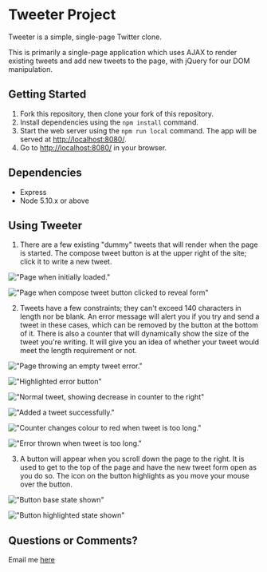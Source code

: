 # Tweeter Project

Tweeter is a simple, single-page Twitter clone.

This is primarily a single-page application which uses AJAX to render existing tweets and add
new tweets to the page, with jQuery for our DOM manipulation.

## Getting Started

1. Fork this repository, then clone your fork of this repository.
2. Install dependencies using the `npm install` command.
3. Start the web server using the `npm run local` command. The app will be served at <http://localhost:8080/>.
4. Go to <http://localhost:8080/> in your browser.

## Dependencies

- Express
- Node 5.10.x or above

## Using Tweeter

1. There are a few existing "dummy" tweets that will render when the page is started. The compose tweet button is at the upper right of the site; click it to write a new tweet.

!["Page when initially loaded."](https://github.com/kevinconvery/tweeter/blob/master/public/docs/initial-site-state.png)

!["Page when compose tweet button clicked to reveal form"](https://github.com/kevinconvery/tweeter/blob/master/public/docs/compose-tweet-shown.png)

2. Tweets have a few constraints; they can't exceed 140 characters in length nor be blank. An error message will alert you if you try and send a tweet in these cases, which can be removed by the button at the bottom of it. There is also a counter that will dynamically show the size of the tweet you're writing. It will give you an idea of whether your tweet would meet the length requirement or not.

!["Page throwing an empty tweet error."](https://github.com/kevinconvery/tweeter/blob/master/public/docs/empty-error-message.png)

!["Highlighted error button"](https://github.com/kevinconvery/tweeter/blob/master/public/docs/empty-error-message-button-highlighted.png)

!["Normal tweet, showing decrease in counter to the right"](https://github.com/kevinconvery/tweeter/blob/master/public/docs/normal-tweet.png)

!["Added a tweet successfully."](https://github.com/kevinconvery/tweeter/blob/master/public/docs/tweet-added.png)

!["Counter changes colour to red when tweet is too long."](https://github.com/kevinconvery/tweeter/blob/master/public/docs/tweet-too-long.png)

!["Error thrown when tweet is too long."](https://github.com/kevinconvery/tweeter/blob/master/public/docs/tweet-error-too-long.png)

3. A button will appear when you scroll down the page to the right. It is used to get to the top of the page and have the new tweet form open as you do so. The icon on the button highlights as you move your mouse over the button.

!["Button base state shown"](https://github.com/kevinconvery/tweeter/blob/master/public/docs/button-visible.png)

!["Button highlighted state shown"](https://github.com/kevinconvery/tweeter/blob/master/public/docs/highlighted-button.png)

## Questions or Comments?

Email me [here](mailto:kevinconvery@gmail.com)